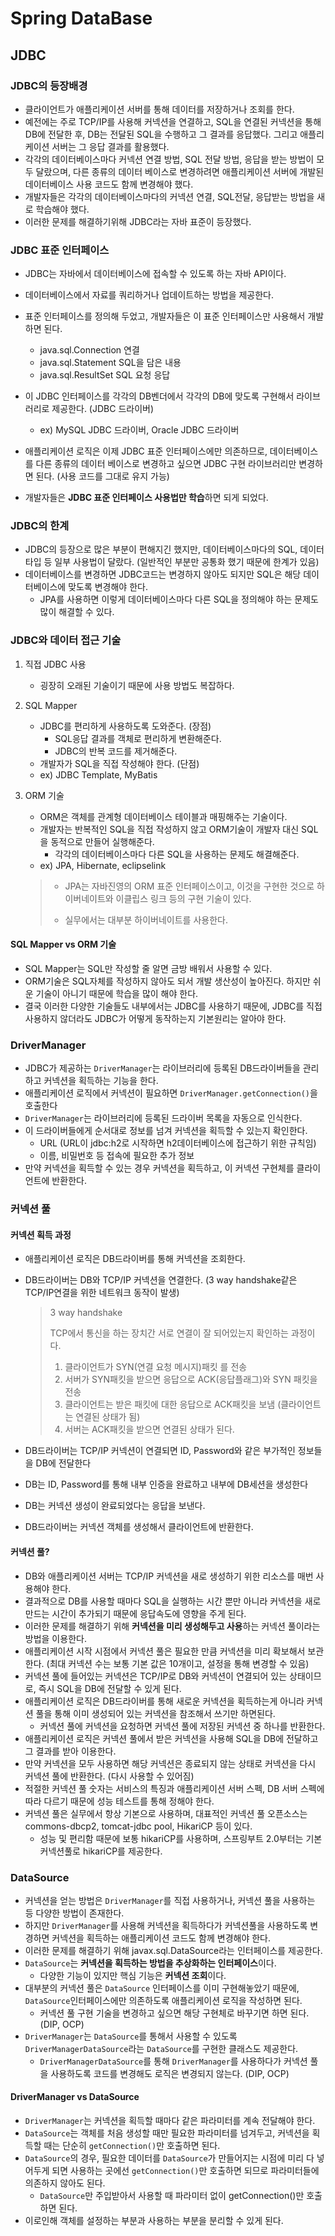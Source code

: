 # Spring DataBase
## JDBC
### JDBC의 등장배경
* 클라이언트가 애플리케이션 서버를 통해 데이터를 저장하거나 조회를 한다.
* 예전에는 주로 TCP/IP를 사용해 커넥션을 연결하고, SQL을 연결된 커넥션을 통해 DB에 전달한 후, DB는 전달된 SQL을 수행하고 그 결과를 응답했다. 그리고 애플리케이션 서버는 그 응답 결과를 활용했다.
* 각각의 데이터베이스마다 커넥션 연결 방법, SQL 전달 방법, 응답을 받는 방법이 모두 달랐으며, 다른 종류의 데이터 베이스로 변경하려면 애플리케이션 서버에 개발된 데이터베이스 사용 코드도 함께 변경해야 했다.
* 개발자들은 각각의 데이터베이스마다의 커넥션 연결, SQL전달, 응답받는 방법을 새로 학습해야 했다.
* 이러한 문제를 해결하기위해 JDBC라는 자바 표준이 등장했다.

### JDBC 표준 인터페이스
* JDBC는 자바에서 데이터베이스에 접속할 수 있도록 하는 자바 API이다.
* 데이터베이스에서 자료를 쿼리하거나 업데이트하는 방법을 제공한다.
* 표준 인터페이스를 정의해 두었고, 개발자들은 이 표준 인터페이스만 사용해서 개발하면 된다.
  * java.sql.Connection 연결
  * java.sql.Statement SQL을 담은 내용
  * java.sql.ResultSet SQL 요청 응답
* 이 JDBC 인터페이스를 각각의 DB벤더에서 각각의 DB에 맞도록 구현해서 라이브러리로 제공한다. (JDBC 드라이버)
  * ex) MySQL JDBC 드라이버, Oracle JDBC 드라이버

* 애플리케이션 로직은 이제 JDBC 표준 인터페이스에만 의존하므로, 데이터베이스를 다른 종류의 데이터 베이스로 변경하고 싶으면 JDBC 구현 라이브러리만 변경하면 된다. (사용 코드를 그대로 유지 가능)
* 개발자들은 **JDBC 표준 인터페이스 사용법만 학습**하면 되게 되었다.

### JDBC의 한계
* JDBC의 등장으로 많은 부분이 편해지긴 했지만, 데이터베이스마다의 SQL, 데이터 타입 등 일부 사용법이 달랐다. (일반적인 부분만 공통화 했기 때문에 한계가 있음)
* 데이터베이스를 변경하면 JDBC코드는 변경하지 않아도 되지만 SQL은 해당 데이터베이스에 맞도록 변경해야 한다.
  * JPA를 사용하면 이렇게 데이터베이스마다 다른 SQL을 정의해야 하는 문제도 많이 해결할 수 있다.

### JDBC와 데이터 접근 기술
1. 직접 JDBC 사용
   * 굉장히 오래된 기술이기 때문에 사용 방법도 복잡하다.

2. SQL Mapper
   * JDBC를 편리하게 사용하도록 도와준다. (장점)
     * SQL응답 결과를 객체로 편리하게 변환해준다.
     * JDBC의 반복 코드를 제거해준다.
   * 개발자가 SQL을 직접 작성해야 한다. (단점)
   * ex) JDBC Template, MyBatis

3. ORM 기술
   * ORM은 객체를 관계형 데이터베이스 테이블과 매핑해주는 기술이다.
   * 개발자는 반복적인 SQL을 직접 작성하지 않고 ORM기술이 개발자 대신 SQL을 동적으로 만들어 실행해준다.
     * 각각의 데이터베이스마다 다른 SQL을 사용하는 문제도 해결해준다.
   * ex) JPA, Hibernate, eclipselink
   > * JPA는 자바진영의 ORM 표준 인터페이스이고, 이것을 구현한 것으로 하이버네이트와 이클립스 링크 등의 구현 기술이 있다.
   > 
   > * 실무에서는 대부분 하이버네이트를 사용한다.

#### SQL Mapper vs ORM 기술
* SQL Mapper는 SQL만 작성할 줄 알면 금방 배워서 사용할 수 있다.
* ORM기술은 SQL자체를 작성하지 않아도 되서 개발 생산성이 높아진다. 하지만 쉬운 기술이 아니기 때문에 학습을 많이 해야 한다.
* 결국 이러한 다양한 기술들도 내부에서는 JDBC를 사용하기 때문에, JDBC를 직접 사용하지 않더라도 JDBC가 어떻게 동작하는지 기본원리는 알아야 한다.


### DriverManager
* JDBC가 제공하는 `DriverManager`는 라이브러리에 등록된 DB드라이버들을 관리하고 커넥션을 획득하는 기능을 한다.
* 애플리케이션 로직에서 커넥션이 필요하면 `DriverManager.getConnection()`을 호출한다
* `DriverManager`는 라이브러리에 등록된 드라이버 목록을 자동으로 인식한다.
* 이 드라이버들에게 순서대로 정보를 넘겨 커넥션을 획득할 수 있는지 확인한다.
  * URL (URL이 jdbc:h2로 시작하면 h2데이터베이스에 접근하기 위한 규칙임)
  * 이름, 비밀번호 등 접속에 필요한 추가 정보
* 만약 커넥션을 획득할 수 있는 경우 커넥션을 획득하고, 이 커넥션 구현체를 클라이언트에 반환한다.


### 커넥션 풀
#### 커넥션 획득 과정
* 애플리케이션 로직은 DB드라이버를 통해 커넥션을 조회한다.
* DB드라이버는 DB와 TCP/IP 커넥션을 연결한다. (3 way handshake같은 TCP/IP연결을 위한 네트워크 동작이 발생)
  > 3 way handshake
  >
  > TCP에서 통신을 하는 장치간 서로 연결이 잘 되어있는지 확인하는 과정이다.
  > 1. 클라이언트가 SYN(연결 요청 메시지)패킷 를 전송
  > 2. 서버가 SYN패킷을 받으면 응답으로 ACK(응답플래그)와 SYN 패킷을 전송
  > 3. 클라이언트는 받은 패킷에 대한 응답으로 ACK패킷을 보냄 (클라이언트는 연결된 상태가 됨)
  > 4. 서버는 ACK패킷을 받으면 연결된 상태가 된다.

* DB드라이버는 TCP/IP 커넥션이 연결되면 ID, Password와 같은 부가적인 정보들을 DB에 전달한다
* DB는 ID, Password를 통해 내부 인증을 완료하고 내부에 DB세션을 생성한다
* DB는 커넥션 생성이 완료되었다는 응답을 보낸다.
* DB드라이버는 커넥션 객체를 생성해서 클라이언트에 반환한다.

#### 커넥션 풀?
* DB와 애플리케이션 서버는 TCP/IP 커넥션을 새로 생성하기 위한 리소스를 매번 사용해야 한다.
* 결과적으로 DB를 사용할 때마다 SQL을 실행하는 시간 뿐만 아니라 커넥션을 새로 만드는 시간이 추가되기 때문에 응답속도에 영향을 주게 된다.
* 이러한 문제를 해결하기 위해 **커넥션을 미리 생성해두고 사용**하는 커넥션 풀이라는 방법을 이용한다.
* 애플리케이션 시작 시점에서 커넥션 풀은 필요한 만큼 커넥션을 미리 확보해서 보관한다. (최대 커넥션 수는 보통 기본 값은 10개이고, 설정을 통해 변경할 수 있음)
* 커넥션 풀에 들어있는 커넥션은 TCP/IP로 DB와 커넥션이 연결되어 있는 상태이므로, 즉시 SQL을 DB에 전달할 수 있게 된다.
* 애플리케이션 로직은 DB드라이버를 통해 새로운 커넥션을 획득하는게 아니라 커넥션 풀을 통해 이미 생성되어 있는 커넥션을 참조해서 쓰기만 하면된다.
  * 커넥션 풀에 커넥션을 요청하면 커넥션 풀에 저장된 커넥션 중 하나를 반환한다.
* 애플리케이션 로직은 커넥션 풀에서 받은 커넥션을 사용해 SQL을 DB에 전달하고 그 결과를 받아 이용한다.
* 만약 커넥션을 모두 사용하면 해당 커넥션은 종료되지 않는 상태로 커넥션을 다시 커넥션 풀에 반환한다. (다시 사용할 수 있어짐)
* 적절한 커넥션 풀 숫자는 서비스의 특징과 애플리케이션 서버 스펙, DB 서버 스펙에 따라 다르기 때문에 성능 테스트를 통해 정해야 한다.
* 커넥션 풀은 실무에서 항상 기본으로 사용하며, 대표적인 커넥션 풀 오픈소스는 commons-dbcp2, tomcat-jdbc pool, HikariCP 등이 있다.
  * 성능 및 편리함 때문에 보통 hikariCP를 사용하며, 스프링부트 2.0부터는 기본 커넥션풀로 hikariCP를 제공한다.

### DataSource
* 커넥션을 얻는 방법은 `DriverManager`를 직접 사용하거나, 커넥션 풀을 사용하는 등 다양한 방법이 존재한다.
* 하지만 `DriverManager`를 사용해 커넥션을 획득하다가 커넥션풀을 사용하도록 변경하면 커넥션을 획득하는 애플리케이션 코드도 함께 변경해야 한다.
* 이러한 문제를 해결하기 위해 javax.sql.DataSource라는 인터페이스를 제공한다.
* `DataSource`는 **커넥션을 획득하는 방법을 추상화하는 인터페이스**이다.
  * 다양한 기능이 있지만 핵심 기능은 **커넥션 조회**이다.
* 대부분의 커넥션 풀은 `DataSource` 인터페이스를 이미 구현해놓았기 때문에, `DataSource`인터페이스에만 의존하도록 애플리케이션 로직을 작성하면 된다.
  * 커넥션 풀 구현 기술을 변경하고 싶으면 해당 구현체로 바꾸기면 하면 된다. (DIP, OCP)
* `DriverManager`는 `DataSource`를 통해서 사용할 수 있도록 `DriverManagerDataSource`라는 `DataSource`를 구현한 클래스도 제공한다.
  * `DriverManagerDataSource`를 통해 `DriverManager`를 사용하다가 커넥션 풀을 사용하도록 코드를 변경해도 로직은 변경되지 않는다. (DIP, OCP)

#### DriverManager vs DataSource
* `DriverManager`는 커넥션을 획득할 때마다 같은 파라미터를 계속 전달해야 한다.
* `DataSource`는 객체를 처음 생성할 때만 필요한 파라미터를 넘겨두고, 커넥션을 획득할 때는 단순히 `getConnection()`만 호출하면 된다.
* `DataSource`의 경우, 필요한 데이터를 `DataSource`가 만들어지는 시점에 미리 다 넣어두게 되면 사용하는 곳에선 `getConnection()`만 호출하면 되므로 파라미터들에 의존하지 않아도 된다.
  * `DataSource`만 주입받아서 사용할 때 파라미터 없이 getConnection()만 호출하면 된다.
* 이로인해 객체를 설정하는 부분과 사용하는 부분을 분리할 수 있게 된다. 

